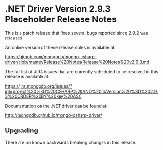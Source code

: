 # .NET Driver Version 2.9.3 Placeholder Release Notes

This is a patch release that fixes several bugs reported since 2.9.2 was released.

An online version of these release notes is available at:

https://github.com/mongodb/mongo-csharp-driver/blob/master/Release%20Notes/Release%20Notes%20v2.9.3.md

The full list of JIRA issues that are currently scheduled to be resolved in this release is available at:

https://jira.mongodb.org/issues/?jql=project%20%3D%20CSHARP%20AND%20fixVersion%20%3D%202.9.3%20ORDER%20BY%20key%20ASC


Documentation on the .NET driver can be found at:

http://mongodb.github.io/mongo-csharp-driver/

## Upgrading

There are no known backwards breaking changes in this release.
